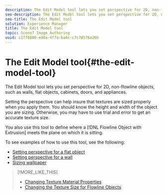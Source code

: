 ```yaml
---
description: The Edit Model tool lets you set perspective for 2D, non-flowline objects, such as walls, flat objects, cabinets, doors, and appliances.
seo-description: The Edit Model tool lets you set perspective for 2D, non-flowline objects, such as walls, flat objects, cabinets, doors, and appliances.
seo-title: The Edit Model tool
solution: Experience Manager
title: The Edit Model tool
topic: Scene7 Image Authoring
uuid: c1ff8800-e48a-4f7a-ba4c-c7c78576a26b
---
```


# The Edit Model tool{#the-edit-model-tool}

The Edit Model tool lets you set perspective for 2D, non-flowline objects, such as walls, flat objects, cabinets, doors, and appliances.

Setting the perspective can help insure that textures are sized properly when you apply them. You should know the height and width of the object you are sizing. Otherwise, you may have to use trial and error to get an accurate texture size.

You also use this tool to define where a [!DNL Flowline Object with Extrusion] meets the plane on which it is sitting.

To see examples of how to use this tool, see the following:

* [Setting perspective for a flat object](../../../c-vat-obj-pg/c-vat-obj-pg-tools/c-vat-edit-mod-tool/r-vat-persp-flat-obj-mod-tool.md#reference-7052b4a594f24e5bb5c081ec6d910cf8) 
* [Setting perspective for a wall](../../../c-vat-obj-pg/c-vat-obj-pg-tools/c-vat-edit-mod-tool/r-vat-persp-wall-mod-tool.md#reference-0677e5457d4648149d5238eac7dc8f67) 
* [Sizing wallpaper](../../../c-vat-obj-pg/c-vat-obj-pg-tools/c-vat-edit-mod-tool/r-vat-size-wallpaper.md#reference-a5398026ccd4446f91a8e2e3976a8d3b)

>[!MORE_LIKE_THIS]
>
>* [Changing Texture Material Properties](../../../c-vat-rend-pg/c-vat-work-text/c-vat-text-mat-prop/c-vat-text-mat-prop.md#concept-56e919cfd48748169dc2f011aa95c5fd)
>* [Changing the Texture Size for Flowline Objects](../../../c-vat-flow-pg/c-vat-test-flow-work/t-vat-text-size-flow-obj.md#task-3a9936d1b9c84c238b4e120d1d92a6d9)
